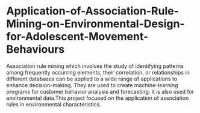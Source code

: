 # Application-of-Association-Rule-Mining-on-Environmental-Design-for-Adolescent-Movement-Behaviours
Association rule mining which involves the study of identifying patterns among frequently occurring elements, their correlation, or relationships in different databases can be applied to a wide range of applications to enhance decision-making. They are used to create machine-learning programs for customer behavior analysis and forecasting. it is also used for environmental data.This project focused on the application of association rules in environmental characteristics. 
